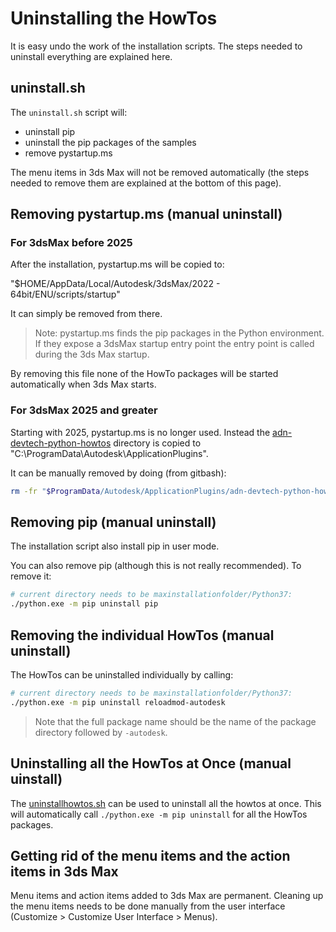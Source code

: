 # Uninstalling the HowTos

It is easy undo the work of the installation scripts. The steps needed
to uninstall everything are explained here.

## uninstall.sh

The `uninstall.sh` script will:

- uninstall pip
- uninstall the pip packages of the samples
- remove pystartup.ms

The menu items in 3ds Max will not be removed automatically (the steps
needed to remove them are explained at the bottom of this page).

## Removing pystartup.ms (manual uninstall)

### For 3dsMax before 2025
After the installation, pystartup.ms will be copied to:

"$HOME/AppData/Local/Autodesk/3dsMax/2022 - 64bit/ENU/scripts/startup"

It can simply be removed from there.

> Note: pystartup.ms finds the pip packages
> in the Python environment. If they expose a 3dsMax startup entry point
> the entry point is called during the 3ds Max startup.

By removing this file none of the HowTo packages will be started
automatically when 3ds Max starts.

### For 3dsMax 2025 and greater

Starting with 2025, pystartup.ms is no longer used. Instead the 
[adn-devtech-python-howtos](/src/adn-devtech-python-howtos) directory is 
copied to "C:\ProgramData\Autodesk\ApplicationPlugins". 

It can be manually removed by doing (from gitbash):

```bash
rm -fr "$ProgramData/Autodesk/ApplicationPlugins/adn-devtech-python-howtos"
```

## Removing pip (manual uninstall)

The installation script also install pip in user mode.

You can also remove pip (although this is not really recommended).
To remove it: 

```bash
# current directory needs to be maxinstallationfolder/Python37:
./python.exe -m pip uninstall pip
```

## Removing the individual HowTos (manual uninstall)

The HowTos can be uninstalled individually by calling:

```bash
# current directory needs to be maxinstallationfolder/Python37:
./python.exe -m pip uninstall reloadmod-autodesk
```

> Note that the full package name should be the name of the
> package directory followed by `-autodesk`.

## Uninstalling all the HowTos at Once (manual uinstall)

The [uninstallhowtos.sh](/uninstallhowtos.sh) can be used
to uninstall all the howtos at once. This will automatically call
`./python.exe -m pip uninstall` for all the HowTos packages.

## Getting rid of the menu items and the action items in 3ds Max

Menu items and action items added to 3ds Max are permanent. 
Cleaning up the menu items needs to be done manually from the
user interface (Customize > Customize User Interface > Menus).

